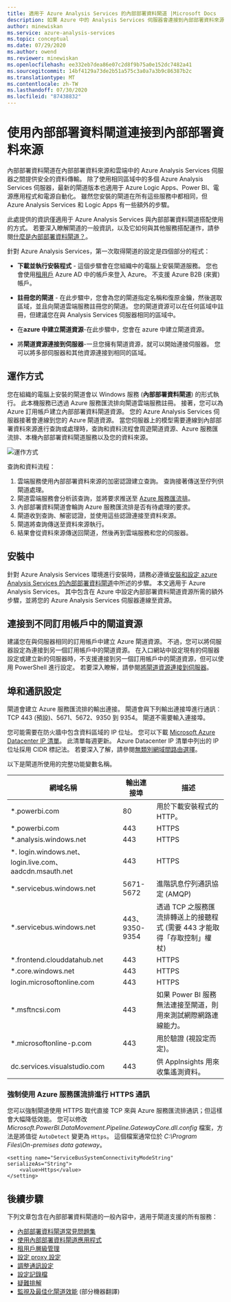 ```yaml
---
title: 適用于 Azure Analysis Services 的內部部署資料閘道 |Microsoft Docs
description: 如果 Azure 中的 Analysis Services 伺服器會連接到內部部署資料來源，則需要一個內部部署閘道。
author: minewiskan
ms.service: azure-analysis-services
ms.topic: conceptual
ms.date: 07/29/2020
ms.author: owend
ms.reviewer: minewiskan
ms.openlocfilehash: ee332eb7dea86e07c2d8f9b75a0e152dc7482a41
ms.sourcegitcommit: 14bf4129a73de2b51a575c3a0a7a3b9c86387b2c
ms.translationtype: MT
ms.contentlocale: zh-TW
ms.lasthandoff: 07/30/2020
ms.locfileid: "87438832"
---
```

# <a name="connecting-to-on-premises-data-sources-with-on-premises-data-gateway"></a>使用內部部署資料閘道連接到內部部署資料來源

內部部署資料閘道在內部部署資料來源和雲端中的 Azure Analysis Services 伺服器之間提供安全的資料傳輸。 除了使用相同區域中的多個 Azure Analysis Services 伺服器，最新的閘道版本也適用于 Azure Logic Apps、Power BI、電源應用程式和電源自動化。 雖然您安裝的閘道在所有這些服務中都相同，但 Azure Analysis Services 和 Logic Apps 有一些額外的步驟。

此處提供的資訊僅適用于 Azure Analysis Services 與內部部署資料閘道搭配使用的方式。 若要深入瞭解閘道的一般資訊，以及它如何與其他服務搭配運作，請參閱[什麼是內部部署資料閘道？](/data-integration/gateway/service-gateway-onprem)。

針對 Azure Analysis Services，第一次取得閘道的設定是四個部分的程式：

- **下載並執行安裝程式** - 這個步驟會在您組織中的電腦上安裝閘道服務。 您也會使用[租用戶](/previous-versions/azure/azure-services/jj573650(v=azure.100)#what-is-an-azure-ad-tenant) Azure AD 中的帳戶來登入 Azure。 不支援 Azure B2B (來賓) 帳戶。

- **註冊您的閘道** - 在此步驟中，您會為您的閘道指定名稱和復原金鑰，然後選取區域，並且向閘道雲端服務註冊您的閘道。 您的閘道資源可以在任何區域中註冊，但建議您在與 Analysis Services 伺服器相同的區域中。 

- 在**azure 中建立閘道資源**-在此步驟中，您會在 azure 中建立閘道資源。

- 將**閘道資源連接到伺服器**-一旦您擁有閘道資源，就可以開始連接伺服器。 您可以將多部伺服器和其他資源連接到相同的區域。



## <a name="how-it-works"></a>運作方式
您在組織的電腦上安裝的閘道會以 Windows 服務 (**內部部署資料閘道**) 的形式執行。 此本機服務已透過 Azure 服務匯流排向閘道雲端服務註冊。 接著，您可以為 Azure 訂用帳戶建立內部部署資料閘道資源。 您的 Azure Analysis Services 伺服器接著會連線到您的 Azure 閘道資源。 當您伺服器上的模型需要連線到內部部署資料來源進行查詢或處理時，查詢和資料流程會周遊閘道資源、Azure 服務匯流排、本機內部部署資料閘道服務以及您的資料來源。 

![運作方式](./media/analysis-services-gateway/aas-gateway-how-it-works.png)

查詢和資料流程：

1. 雲端服務使用內部部署資料來源的加密認證建立查詢。 查詢接著傳送至佇列供閘道處理。
2. 閘道雲端服務會分析該查詢，並將要求推送至 [Azure 服務匯流排](https://azure.microsoft.com/documentation/services/service-bus/)。
3. 內部部署資料閘道會輪詢 Azure 服務匯流排是否有待處理的要求。
4. 閘道收到查詢、解密認證，並使用這些認證連接至資料來源。
5. 閘道將查詢傳送至資料來源執行。
6. 結果會從資料來源傳送回閘道，然後再到雲端服務和您的伺服器。

## <a name="installing"></a>安裝中

針對 Azure Analysis Services 環境進行安裝時，請務必遵循[安裝和設定 azure Analysis Services 的內部部署資料閘道](analysis-services-gateway-install.md)中所述的步驟。 本文適用于 Azure Analysis Services。 其中包含在 Azure 中設定內部部署資料閘道資源所需的額外步驟，並將您的 Azure Analysis Services 伺服器連線至資源。

## <a name="connecting-to-a-gateway-resource-in-a-different-subscription"></a>連接到不同訂用帳戶中的閘道資源

建議您在與伺服器相同的訂用帳戶中建立 Azure 閘道資源。 不過，您可以將伺服器設定為連接到另一個訂用帳戶中的閘道資源。 在入口網站中設定現有的伺服器設定或建立新的伺服器時，不支援連接到另一個訂用帳戶中的閘道資源，但可以使用 PowerShell 進行設定。 若要深入瞭解，請參閱[將閘道資源連接到伺服器](analysis-services-gateway-install.md#connect-gateway-resource-to-server)。

## <a name="ports-and-communication-settings"></a>埠和通訊設定

閘道會建立 Azure 服務匯流排的輸出連接。 閘道會與下列輸出連接埠進行通訊︰TCP 443 (預設)、5671、5672、9350 到 9354。  閘道不需要輸入連接埠。

您可能需要在防火牆中包含資料區域的 IP 位址。 您可以下載 [Microsoft Azure Datacenter IP 清單](https://www.microsoft.com/download/details.aspx?id=56519)。 此清單每週更新。 Azure Datacenter IP 清單中列出的 IP 位址採用 CIDR 標記法。 若要深入了解，請參閱[無類別網域間路由選擇](https://en.wikipedia.org/wiki/Classless_Inter-Domain_Routing)。

以下是閘道所使用的完整功能變數名稱。

| 網域名稱 | 輸出連接埠 | 描述 |
| --- | --- | --- |
| *.powerbi.com |80 |用於下載安裝程式的 HTTP。 |
| *.powerbi.com |443 |HTTPS |
| *.analysis.windows.net |443 |HTTPS |
| *. login.windows.net、login.live.com、aadcdn.msauth.net |443 |HTTPS |
| *.servicebus.windows.net |5671-5672 |進階訊息佇列通訊協定 (AMQP) |
| *.servicebus.windows.net |443、9350-9354 |透過 TCP 之服務匯流排轉送上的接聽程式 (需要 443 才能取得「存取控制」權杖) |
| *.frontend.clouddatahub.net |443 |HTTPS |
| *.core.windows.net |443 |HTTPS |
| login.microsoftonline.com |443 |HTTPS |
| *.msftncsi.com |443 |如果 Power BI 服務無法連接至閘道，則用來測試網際網路連線能力。 |
| *.microsoftonline-p.com |443 |用於驗證 (視設定而定)。 |
| dc.services.visualstudio.com    |443 |供 AppInsights 用來收集遙測資料。 |

### <a name="forcing-https-communication-with-azure-service-bus"></a>強制使用 Azure 服務匯流排進行 HTTPS 通訊

您可以強制閘道使用 HTTPS 取代直接 TCP 來與 Azure 服務匯流排通訊；但這樣會大幅降低效能。 您可以修改 *Microsoft.PowerBI.DataMovement.Pipeline.GatewayCore.dll.config* 檔案，方法是將值從 `AutoDetect` 變更為 `Https`。 這個檔案通常位於 *C:\Program Files\On-premises data gateway*。

```
<setting name="ServiceBusSystemConnectivityModeString" serializeAs="String">
    <value>Https</value>
</setting>
```

## <a name="next-steps"></a>後續步驟 

下列文章包含在內部部署資料閘道的一般內容中，適用于閘道支援的所有服務：

* [內部部署資料閘道常見問題集](https://docs.microsoft.com/data-integration/gateway/service-gateway-onprem-faq)   
* [使用內部部署資料閘道應用程式](https://docs.microsoft.com/data-integration/gateway/service-gateway-app)   
* [租用戶層級管理](https://docs.microsoft.com/data-integration/gateway/service-gateway-tenant-level-admin)
* [設定 proxy 設定](https://docs.microsoft.com/data-integration/gateway/service-gateway-proxy)   
* [調整通訊設定](https://docs.microsoft.com/data-integration/gateway/service-gateway-communication)   
* [設定記錄檔](https://docs.microsoft.com/data-integration/gateway/service-gateway-log-files)   
* [疑難排解](https://docs.microsoft.com/data-integration/gateway/service-gateway-tshoot)
* [監視及最佳化閘道效能](https://docs.microsoft.com/data-integration/gateway/service-gateway-performance) \(部分機器翻譯\)
